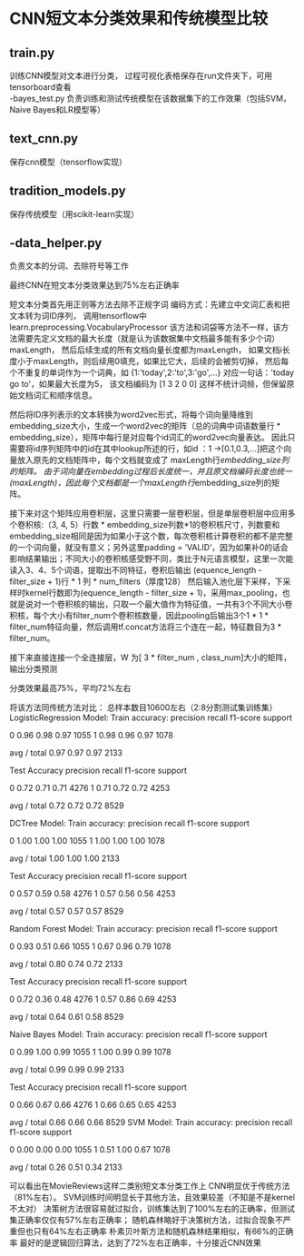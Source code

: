 CNN短文本分类效果和传统模型比较
===

train.py <br> 
---

训练CNN模型对文本进行分类， 过程可视化表格保存在run文件夹下，可用tensorboard查看<br> 
-bayes_test.py 负责训练和测试传统模型在该数据集下的工作效果（包括SVM，Naive Bayes和LR模型等）<br> 

text_cnn.py<br> 
---
保存cnn模型（tensorflow实现）<br> 

tradition_models.py<br> 
---
保存传统模型（用scikit-learn实现）<br> 

-data_helper.py<br> 
---
负责文本的分词、去除符号等工作<br> 

最终CNN在短文本分类效果达到75%左右正确率<br>

短文本分类首先用正则等方法去除不正规字词
编码方式：先建立中文词汇表和把文本转为词ID序列，
调用tensorflow中 learn.preprocessing.VocabularyProcessor
该方法和词袋等方法不一样，该方法需要先定义文档的最大长度（就是认为该数据集中文档最多能有多少个词）maxLength， 然后后续生成的所有文档向量长度都为maxLength，
如果文档i长度小于maxLength，则后续用0填充，如果比它大，后续的会被剪切掉，
然后每个不重复的单词作为一个词典，如
{1:'today',2:'to',3:'go',...}
对应一句话：'today go to'，如果最大长度为5，
该文档编码为 [1 3 2 0 0] 
这样不统计词频，但保留原始文档词汇和顺序信息。

然后将ID序列表示的文本转换为word2vec形式，将每个词向量降维到embedding_size大小，生成一个word2vec的矩阵（总的词典中词语数量行 * embedding_size），矩阵中每行是对应每个id词汇的word2vec向量表达。
因此只需要将id序列矩阵中的id在其中lookup所述的行，如id ：1 ->[0.1,0.3,...]把这个向量放入原先的文档矩阵中，每个文档就变成了
maxLength行*embedding_size列的矩阵。
由于词向量在embedding过程后长度统一，并且原文档编码长度也统一(maxLength)，因此每个文档都是一个maxLength行*embedding_size列的矩阵。

接下来对这个矩阵应用卷积层，这里只需要一层卷积层，但是单层卷积层中应用多个卷积核:（3, 4, 5）行数 * embedding_size列数*1的卷积核尺寸，列数要和embedding_size相同是因为如果小于这个数，每次卷积核计算卷积的都不是完整的一个词向量，就没有意义；另外这里padding = ‘VALID’，因为如果补0的话会影响结果输出；不同大小的卷积核感受野不同，类比于N元语言模型，这里一次能读入3、4、5个词语，提取出不同特征，卷积后输出
(equence_length - filter_size + 1)行 * 1 列 * num_filters（厚度128）
然后输入池化层下采样，下采样时kernel行数即为(equence_length - filter_size + 1)，采用max_pooling，也就是说对一个卷积核的输出，只取一个最大值作为特征值，一共有3个不同大小卷积核，每个大小有filter_num个卷积核数量，因此pooling后输出3个1 * 1 * filter_num特征向量，然后调用tf.concat方法将三个连在一起，特征数目为3 * filter_num。

接下来直接连接一个全连接层，W 为[ 3 * filter_num , class_num]大小的矩阵，输出分类预测

分类效果最高75%，平均72%左右

将该方法同传统方法对比：
总样本数目10600左右（2:8分割测试集训练集）
LogisticRegression Model:
Train accuracy:
precision recall f1-score support

0 0.96 0.98 0.97 1055
1 0.98 0.96 0.97 1078

avg / total 0.97 0.97 0.97 2133

Test Accuracy
precision recall f1-score support

0 0.72 0.71 0.71 4276
1 0.71 0.72 0.72 4253

avg / total 0.72 0.72 0.72 8529

DCTree Model:
Train accuracy:
precision recall f1-score support

0 1.00 1.00 1.00 1055
1 1.00 1.00 1.00 1078

avg / total 1.00 1.00 1.00 2133

Test Accuracy
precision recall f1-score support

0 0.57 0.59 0.58 4276
1 0.57 0.56 0.56 4253

avg / total 0.57 0.57 0.57 8529

Random Forest Model:
Train accuracy:
precision recall f1-score support

0 0.93 0.51 0.66 1055
1 0.67 0.96 0.79 1078

avg / total 0.80 0.74 0.72 2133

Test Accuracy
precision recall f1-score support

0 0.72 0.36 0.48 4276
1 0.57 0.86 0.69 4253

avg / total 0.64 0.61 0.58 8529

Naive Bayes Model:
Train accuracy:
precision recall f1-score support

0 0.99 1.00 0.99 1055
1 1.00 0.99 0.99 1078

avg / total 0.99 0.99 0.99 2133

Test Accuracy
precision recall f1-score support

0 0.66 0.67 0.66 4276
1 0.66 0.65 0.65 4253

avg / total 0.66 0.66 0.66 8529
SVM Model:
Train accuracy:
precision recall f1-score support

0 0.00 0.00 0.00 1055
1 0.51 1.00 0.67 1078

avg / total 0.26 0.51 0.34 2133

可以看出在MovieReviews这样二类别短文本分类工作上
CNN明显优于传统方法（81%左右）。
SVM训练时间明显长于其他方法，且效果较差（不知是不是kernel不太对）
决策树方法很容易就过拟合，训练集达到了100%左右的正确率，但测试集正确率仅仅有57%左右正确率；
随机森林略好于决策树方法，过拟合现象不严重但也只有64%左右正确率
朴素贝叶斯方法和随机森林结果相似，有66%的正确率
最好的是逻辑回归算法，达到了72%左右正确率，十分接近CNN效果
